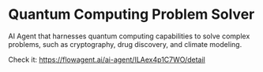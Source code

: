 # Quantum Computing Problem Solver

AI Agent that harnesses quantum computing capabilities to solve complex problems, such as cryptography, drug discovery, and climate modeling.

Check it: https://flowagent.ai/ai-agent/ILAex4p1C7WO/detail
